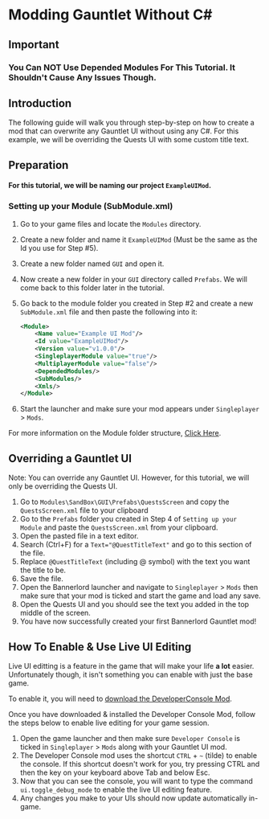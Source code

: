 # Modding Gauntlet Without C#

## Important
### You Can **NOT** Use Depended Modules For This Tutorial. It Shouldn't Cause Any Issues Though.

## Introduction

The following guide will walk you through step-by-step on how to create a mod that can overwrite any Gauntlet UI without using any C#. For this example, we will be overriding the Quests UI with some custom title text.

## Preparation

#### For this tutorial, we will be naming our project `ExampleUIMod`.

### Setting up your Module \(SubModule.xml\)

1. Go to your game files and locate the `Modules` directory.
2. Create a new folder and name it `ExampleUIMod` (Must be the same as the Id you use for Step #5).
3. Create a new folder named `GUI` and open it.
4. Now create a new folder in your `GUI` directory called `Prefabs`. We will come back to this folder later in the tutorial.
5. Go back to the module folder you created in Step #2 and create a new `SubModule.xml` file and then paste the following into it:

    ```xml
    <Module>
        <Name value="Example UI Mod"/>
        <Id value="ExampleUIMod"/>
        <Version value="v1.0.0"/>
        <SingleplayerModule value="true"/>
        <MultiplayerModule value="false"/>
        <DependedModules/>
        <SubModules/>
        <Xmls/>
    </Module>
    ```

6. Start the launcher and make sure your mod appears under `Singleplayer` &gt; `Mods`.

For more information on the Module folder structure, [Click Here](../_intro/folder-structure.md).

## Overriding a Gauntlet UI

Note: You can override any Gauntlet UI. However, for this tutorial, we will only be overriding the Quests UI.

1. Go to `Modules\SandBox\GUI\Prefabs\QuestsScreen` and copy the `QuestsScreen.xml` file to your clipboard
2. Go to the `Prefabs` folder you created in Step 4 of `Setting up your Module` and paste the `QuestsScreen.xml` from your clipboard.
3. Open the pasted file in a text editor.
4. Search (Ctrl+F) for a `Text="@QuestTitleText"` and go to this section of the file.
5. Replace `@QuestTitleText` (including @ symbol) with the text you want the title to be.
6. Save the file.
7. Open the Bannerlord launcher and navigate to `Singleplayer` &gt; `Mods` then make sure that your mod is ticked and start the game and load any save.
8. Open the Quests UI and you should see the text you added in the top middle of the screen.
9. You have now successfully created your first Bannerlord Gauntlet mod!

## How To Enable & Use Live UI Editing

Live UI editting is a feature in the game that will make your life **a lot** easier. Unfortunately though, it isn't something you can enable with just the base game.

To enable it, you will need to [download the DeveloperConsole Mod](https://www.nexusmods.com/mountandblade2bannerlord/mods/4).

Once you have downloaded & installed the Developer Console Mod, follow the steps below to enable live editing for your game session.

1. Open the game launcher and then make sure `Developer Console` is ticked in `Singleplayer` &gt; `Mods` along with your Gauntlet UI mod.
2. The Developer Console mod uses the shortcut `CTRL` + `~` (tilde) to enable the console. If this shortcut doesn't work for you, try pressing CTRL and then the key on your keyboard above Tab and below Esc.
3. Now that you can see the console, you will want to type the command `ui.toggle_debug_mode` to enable the live UI editing feature.
4. Any changes you make to your UIs should now update automatically in-game.

